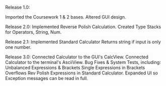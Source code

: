 Release 1.0:

Imported the Coursework 1 & 2 bases.
Altered GUI design.

Release 2.0:
Implemented Reverse Polish Calculation.
Created Type Stacks for Operators, String, Num.

Release 2.1:
Implemented Standard Calculator
Returns string if input is only one number.

Release 3.0:
Connected Calculator to the GUI's CalcView.
Connected Calculator to the terminal's AsciiView.
Bug Fixes & System Tests, including:
    Unbalanced Expressions & Brackets
    Single Expressions in Brackets
    Overflows
    Rev Polish Expressions in Standard Calculator.
Expanded UI so Exception messages can be read in full.
